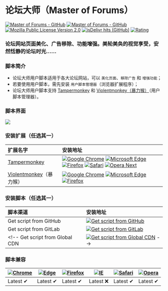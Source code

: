 # 论坛大师（Master of Forums）
[![Master of Forums - GitHub](https://img.shields.io/badge/论坛大师-GitHub-blue?style=flat-square&logo=GitHub)](https://github.com/master-of-forums/master-of-forums)
[![Master of Forums - GitHub](https://img.shields.io/badge/论坛大师-GitLab-blue?style=flat-square&logo=GitLab)](https://gitlab.com/master-of-forums/master-of-forums)
[![Mozilla Public License Version 2.0](https://img.shields.io/badge/License-MPL%202.0-blue?style=flat-square&logo=Open%20Source%20Initiative)](https://www.mozilla.org/MPL/2.0/)
[![jsDelivr hits (GitHub)](https://img.shields.io/jsdelivr/gh/hd/master-of-forums/master-of-forums?style=flat-square&logo=TurboSquid&label=日活用户&color=blue)](../..)
[![Rating](https://img.shields.io/badge/Rating-⭐%20⭐%20⭐%20⭐%20⭐-blue?style=flat-square&logo=Macy’s)](../..)

### 论坛网站页面美化、广告移除、功能增强。美轮美奂的视觉享受，安然恬静的论坛时光……

### 脚本简介
* 论坛大师用户脚本适用于各大论坛网站，可以 `美化页面`、`移除广告` 和 `增强功能`；
* 若要使用用户脚本，需先安装 `用户脚本管理器`（浏览器扩展程序）；
* 论坛大师用户脚本支持 [Tampermonkey](https://www.tampermonkey.net/) 和 [Violentmonkey（暴力猴）](https://violentmonkey.github.io/)（用户脚本管理器）。

### 脚本界面
[![](https://i.imgur.com/FNuplMv.png)](../..)

### 安装扩展（任选其一）
扩展名字 | 安装地址
:--- | :---
[Tampermonkey](https://www.tampermonkey.net/) | [![Google Chrome](https://img.shields.io/badge/Google%20Chrome-blue?logo=Google%20Chrome&logoColor=white)](https://chrome.google.com/webstore/detail/dhdgffkkebhmkfjojejmpbldmpobfkfo) [![Microsoft Edge](https://img.shields.io/badge/Microsoft%20Edge-blue?logo=Microsoft%20Edge)](https://microsoftedge.microsoft.com/addons/detail/iikmkjmpaadaobahmlepeloendndfphd) [![Firefox](https://img.shields.io/badge/Firefox-blue?logo=Firefox%20Browser)](https://addons.mozilla.org/en-US/firefox/addon/tampermonkey/) [![Safari](https://img.shields.io/badge/Safari-blue?logo=Safari)](https://apps.apple.com/app/apple-store/id1482490089) [![Opera Next](https://img.shields.io/badge/Opera%20Next-blue?logo=Opera)](https://addons.opera.com/en/extensions/details/tampermonkey-beta/)
[Violentmonkey](https://violentmonkey.github.io/)（暴力猴） | [![Google Chrome](https://img.shields.io/badge/Google%20Chrome-blue?logo=Google%20Chrome&logoColor=white)](https://chrome.google.com/webstore/detail/jinjaccalgkegednnccohejagnlnfdag) [![Microsoft Edge](https://img.shields.io/badge/Microsoft%20Edge-blue?logo=Microsoft%20Edge)](https://microsoftedge.microsoft.com/addons/detail/eeagobfjdenkkddmbclomhiblgggliao) [![Firefox](https://img.shields.io/badge/Firefox-blue?logo=Firefox%20Browser)](https://addons.mozilla.org/en-US/firefox/addon/violentmonkey/)

### 安装脚本（任选其一）
脚本渠道 | 安装地址
:--- | :---
Get script from GitHub | [![Get script from GitHub](https://img.shields.io/badge/论坛大师-GitHub-blue?logo=GitHub)](https://github.com/master-of-forums/master-of-forums/raw/main/src/js/main.user.js)
Get script from GitLab | [![Get script from GitLab](https://img.shields.io/badge/论坛大师-GitLab-blue?logo=GitLab)](https://gitlab.com/master-of-forums/master-of-forums/raw/main/src/js/main.user.js)
<!-- Get script from Global CDN | [![Get script from Global CDN](https://img.shields.io/badge/论坛大师-Global%20CDN-blue?logo=jsDelivr)](https://www.jsdelivr.com/) -->

### 脚本兼容
[![Chrome](https://raw.githubusercontent.com/alrra/browser-logos/master/src/chrome/chrome_48x48.png)](https://www.google.com/chrome/) | [![Edge](https://raw.githubusercontent.com/alrra/browser-logos/master/src/edge/edge_48x48.png)](https://www.microsoft.com/en-us/edge) | [![Firefox](https://raw.githubusercontent.com/alrra/browser-logos/master/src/firefox/firefox_48x48.png)](https://www.mozilla.org/en-US/firefox/new/) | [![IE](https://raw.githubusercontent.com/alrra/browser-logos/master/src/archive/internet-explorer_9-11/internet-explorer_9-11_48x48.png)](https://www.microsoft.com/ie) | [![Safari](https://raw.githubusercontent.com/alrra/browser-logos/master/src/safari/safari_48x48.png)](https://www.apple.com/safari/) | [![Opera](https://raw.githubusercontent.com/alrra/browser-logos/master/src/opera/opera_48x48.png)](https://www.opera.com/)
---- | ---- | ---- | ---- | ---- | ----
Latest ✔ | Latest ✔ | Latest ✔ | Latest ❌ | Latest ✔ | Latest ✔
